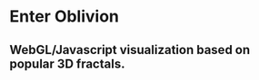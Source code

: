  Enter Oblivion
================
 WebGL/Javascript visualization based on popular 3D fractals.
--------------------------------------------------------------
